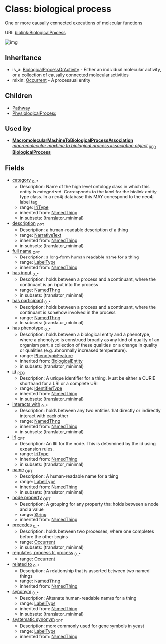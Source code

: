 # Class: biological process


One or more causally connected executions of molecular functions

URI: [biolink:BiologicalProcess](https://w3id.org/biolink/vocab/BiologicalProcess)

![img](http://yuml.me/diagram/nofunky;dir:TB/class/\[NamedThing]<filler(i)%200..1-%20\[BiologicalProcess|id(i):identifier_type;name(i):label_type%20%3F;category(i):iri_type%20*;node_property(i):string%20%3F;iri(i):iri_type%20%3F;synonym(i):label_type%20*;full_name(i):label_type%20%3F;description(i):narrative_text%20%3F;systematic_synonym(i):label_type%20%3F;creation_date(i):date%20%3F;update_date(i):date%20%3F;has_chemical_formula(i):chemical_formula_value%20%3F;aggregate_statistic(i):string%20%3F;interbase_coordinate(i):string%20%3F],%20\[OntologyClass]<has%20molecular%20consequence(i)%200..*-%20\[BiologicalProcess],%20\[NamedThing]<same%20as(i)%200..*-%20\[BiologicalProcess],%20\[NamedThing]<produces(i)%200..*-%20\[BiologicalProcess],%20\[Disease]<manifestation%20of(i)%200..*-%20\[BiologicalProcess],%20\[NamedThing]<derives%20from(i)%200..*-%20\[BiologicalProcess],%20\[NamedThing]<derives%20into(i)%200..*-%20\[BiologicalProcess],%20\[Occurrent]<capable%20of(i)%200..*-%20\[BiologicalProcess],%20\[Occurrent]<actively%20involved%20in(i)%200..*-%20\[BiologicalProcess],%20\[Occurrent]<participates%20in(i)%200..*-%20\[BiologicalProcess],%20\[NamedThing]<part%20of(i)%200..*-%20\[BiologicalProcess],%20\[NamedThing]<has%20part(i)%200..*-%20\[BiologicalProcess],%20\[NamedThing]<overlaps(i)%200..*-%20\[BiologicalProcess],%20\[NamedThing]<model%20of(i)%200..*-%20\[BiologicalProcess],%20\[NamedThing]<location%20of(i)%200..*-%20\[BiologicalProcess],%20\[NamedThing]<located%20in(i)%200..*-%20\[BiologicalProcess],%20\[NamedThing]<occurs%20in(i)%200..*-%20\[BiologicalProcess],%20\[NamedThing]<prevents(i)%200..*-%20\[BiologicalProcess],%20\[NamedThing]<causes(i)%200..*-%20\[BiologicalProcess],%20\[NamedThing]<contributes%20to(i)%200..*-%20\[BiologicalProcess],%20\[NamedThing]<predisposes(i)%200..*-%20\[BiologicalProcess],%20\[NamedThing]<affects%20risk%20for(i)%200..*-%20\[BiologicalProcess],%20\[NamedThing]<colocalizes%20with(i)%200..*-%20\[BiologicalProcess],%20\[NamedThing]<coexists%20with(i)%200..*-%20\[BiologicalProcess],%20\[NamedThing]<xenologous%20to(i)%200..*-%20\[BiologicalProcess],%20\[NamedThing]<orthologous%20to(i)%200..*-%20\[BiologicalProcess],%20\[NamedThing]<paralogous%20to(i)%200..*-%20\[BiologicalProcess],%20\[NamedThing]<homologous%20to(i)%200..*-%20\[BiologicalProcess],%20\[NamedThing]<disrupts(i)%200..*-%20\[BiologicalProcess],%20\[NamedThing]<negatively%20regulates(i)%200..*-%20\[BiologicalProcess],%20\[NamedThing]<positively%20regulates(i)%200..*-%20\[BiologicalProcess],%20\[NamedThing]<regulates(i)%200..*-%20\[BiologicalProcess],%20\[NamedThing]<affects(i)%200..*-%20\[BiologicalProcess],%20\[NamedThing]<physically%20interacts%20with(i)%200..*-%20\[BiologicalProcess],%20\[NamedThing]<interacts%20with(i)%200..*-%20\[BiologicalProcess],%20\[NamedThing]<related%20to(i)%200..*-%20\[BiologicalProcess],%20\[PhenotypicFeature]<has%20phenotype(i)%200..*-%20\[BiologicalProcess],%20\[Occurrent]<precedes%200..*-%20\[BiologicalProcess],%20\[NamedThing]<has%20input%200..*-%20\[BiologicalProcess],%20\[NamedThing]<has%20participant%200..*-%20\[BiologicalProcess],%20\[Occurrent]<regulates,%20process%20to%20process%200..*-%20\[BiologicalProcess],%20\[MacromolecularMachineToBiologicalProcessAssociation]-%20object%201..1>\[BiologicalProcess],%20\[BiologicalProcess]uses%20-.->\[Occurrent],%20\[BiologicalProcess]^-\[PhysiologicalProcess],%20\[BiologicalProcess]^-\[Pathway],%20\[BiologicalProcessOrActivity]^-\[BiologicalProcess])
## Inheritance

 *  is_a: [BiologicalProcessOrActivity](BiologicalProcessOrActivity.md) - Either an individual molecular activity, or a collection of causally connected molecular activities
 *  mixin: [Occurrent](Occurrent.md) - A processual entity
## Children

 * [Pathway](Pathway.md)
 * [PhysiologicalProcess](PhysiologicalProcess.md)
## Used by

 *  **[MacromolecularMachineToBiologicalProcessAssociation](MacromolecularMachineToBiologicalProcessAssociation.md)** *[macromolecular machine to biological process association.object](macromolecular_machine_to_biological_process_association_object.md)*  <sub>REQ</sub>  **[BiologicalProcess](BiologicalProcess.md)**
## Fields

 * [category](category.md)  <sub>0..*</sub>
    * Description: Name of the high level ontology class in which this entity is categorized. Corresponds to the label for the biolink entity type class. In a neo4j database this MAY correspond to the neo4j label tag
    * range: [IriType](IriType.md)
    * inherited from: [NamedThing](NamedThing.md)
    * in subsets: (translator_minimal)
 * [description](description.md)  <sub>OPT</sub>
    * Description: a human-readable description of a thing
    * range: [NarrativeText](NarrativeText.md)
    * inherited from: [NamedThing](NamedThing.md)
    * in subsets: (translator_minimal)
 * [full name](full_name.md)  <sub>OPT</sub>
    * Description: a long-form human readable name for a thing
    * range: [LabelType](LabelType.md)
    * inherited from: [NamedThing](NamedThing.md)
 * [has input](has_input.md)  <sub>0..*</sub>
    * Description: holds between a process and a continuant, where the continuant is an input into the process
    * range: [NamedThing](NamedThing.md)
    * in subsets: (translator_minimal)
 * [has participant](has_participant.md)  <sub>0..*</sub>
    * Description: holds between a process and a continuant, where the continuant is somehow involved in the process
    * range: [NamedThing](NamedThing.md)
    * in subsets: (translator_minimal)
 * [has phenotype](has_phenotype.md)  <sub>0..*</sub>
    * Description: holds between a biological entity and a phenotype, where a phenotype is construed broadly as any kind of quality of an organism part, a collection of these qualities, or a change in quality or qualities (e.g. abnormally increased temperature).
    * range: [PhenotypicFeature](PhenotypicFeature.md)
    * inherited from: [BiologicalEntity](BiologicalEntity.md)
    * in subsets: (translator_minimal)
 * [id](id.md)  <sub>REQ</sub>
    * Description: A unique identifier for a thing. Must be either a CURIE shorthand for a URI or a complete URI
    * range: [IdentifierType](IdentifierType.md)
    * inherited from: [NamedThing](NamedThing.md)
    * in subsets: (translator_minimal)
 * [interacts with](interacts_with.md)  <sub>0..*</sub>
    * Description: holds between any two entities that directly or indirectly interact with each other
    * range: [NamedThing](NamedThing.md)
    * inherited from: [NamedThing](NamedThing.md)
    * in subsets: (translator_minimal)
 * [iri](iri.md)  <sub>OPT</sub>
    * Description: An IRI for the node. This is determined by the id using expansion rules.
    * range: [IriType](IriType.md)
    * inherited from: [NamedThing](NamedThing.md)
    * in subsets: (translator_minimal)
 * [name](name.md)  <sub>OPT</sub>
    * Description: A human-readable name for a thing
    * range: [LabelType](LabelType.md)
    * inherited from: [NamedThing](NamedThing.md)
    * in subsets: (translator_minimal)
 * [node property](node_property.md)  <sub>OPT</sub>
    * Description: A grouping for any property that holds between a node and a value
    * range: [String](String.md)
    * inherited from: [NamedThing](NamedThing.md)
 * [precedes](precedes.md)  <sub>0..*</sub>
    * Description: holds between two processes, where one completes before the other begins
    * range: [Occurrent](Occurrent.md)
    * in subsets: (translator_minimal)
 * [regulates, process to process](regulates_process_to_process.md)  <sub>0..*</sub>
    * range: [Occurrent](Occurrent.md)
 * [related to](related_to.md)  <sub>0..*</sub>
    * Description: A relationship that is asserted between two named things
    * range: [NamedThing](NamedThing.md)
    * inherited from: [NamedThing](NamedThing.md)
 * [synonym](synonym.md)  <sub>0..*</sub>
    * Description: Alternate human-readable names for a thing
    * range: [LabelType](LabelType.md)
    * inherited from: [NamedThing](NamedThing.md)
    * in subsets: (translator_minimal)
 * [systematic synonym](systematic_synonym.md)  <sub>OPT</sub>
    * Description: more commonly used for gene symbols in yeast
    * range: [LabelType](LabelType.md)
    * inherited from: [NamedThing](NamedThing.md)
